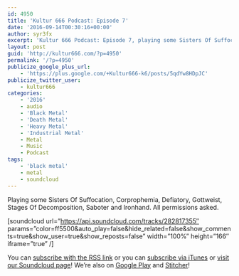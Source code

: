 ```yaml
---
id: 4950
title: 'Kultur 666 Podcast: Episode 7'
date: '2016-09-14T00:30:16+00:00'
author: syr3fx
excerpt: 'Kultur 666 Podcast: Episode 7, playing some Sisters Of Suffocation, Corprophemia, Defiatory, Gottweist, Stages Of Decomposition, Saboter and Ironhand.  All permissions asked.'
layout: post
guid: 'http://kultur666.com/?p=4950'
permalink: '/?p=4950'
publicize_google_plus_url:
    - 'https://plus.google.com/+Kultur666-k6/posts/5qdYw8HDpJC'
publicize_twitter_user:
    - kultur666
categories:
    - '2016'
    - audio
    - 'Black Metal'
    - 'Death Metal'
    - 'Heavy Metal'
    - 'Industrial Metal'
    - Metal
    - Music
    - Podcast
tags:
    - 'black metal'
    - metal
    - soundcloud
---
```


<span style="font-weight:400;">Playing some Sisters Of Suffocation, Corprophemia, Defiatory, Gottweist, Stages Of Decomposition, Saboter and Ironhand. All permissions asked.</span>

\[soundcloud url=”https://api.soundcloud.com/tracks/282817355″ params=”color=ff5500&amp;auto\_play=false&amp;hide\_related=false&amp;show\_comments=true&amp;show\_user=true&amp;show\_reposts=false” width=”100%” height=”166″ iframe=”true” /\]

You can [subscribe with the RSS link](http://feeds.soundcloud.com/users/soundcloud:users:203985226/sounds.rss) or you can [subscribe via iTunes](https://itunes.apple.com/au/podcast/kultur-666-podcast/id1140410234) or [visit our Soundcloud page](https://soundcloud.com/kultur-666)! We’re also on [Google Play](https://goo.gl/app/playmusic?ibi=com.google.PlayMusic&isi=691797987&ius=googleplaymusic&link=https://play.google.com/music/m/Iax6bcfbhy27w3wvkpxlcrkkr6i?t%3DKultur_666_Podcast) and [Stitcher](http://www.stitcher.com/s?fid=99915&refid=stpr)!